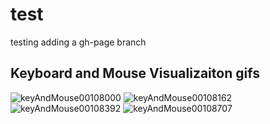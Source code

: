   # test
testing adding a gh-page branch

## Keyboard and Mouse Visualizaiton gifs
![keyAndMouse00108000](https://github.com/user-attachments/assets/1ed4ad3d-c07d-454f-b3f3-2f477dc60df7)
![keyAndMouse00108162](https://github.com/user-attachments/assets/541bf569-4818-4227-9743-d4bbe5fbd87f)
![keyAndMouse00108392](https://github.com/user-attachments/assets/1f6805b9-6f37-4967-b558-1a907b3e7683)
![keyAndMouse00108707](https://github.com/user-attachments/assets/caf748be-94d6-4e4d-b176-da76e26661d6)
